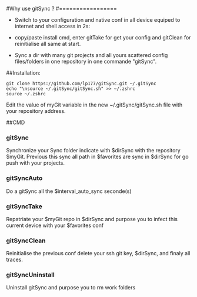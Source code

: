 #Why use gitSync ?
#=================

 - Switch to your configuration and native conf in all device equiped to internet and shell access in 2s:
 - copy/paste install cmd, enter gitTake for get your config and gitClean for reinitialise all same at start.  

 - Sync a dir with many git projects and all yours scattered config files/folders in one repository in one commande "gitSync".


##Installation:

```
git clone https://github.com/lp177/gitSync.git ~/.gitSync
echo "\nsource ~/.gitSync/gitSync.sh" >> ~/.zshrc
source ~/.zshrc

```

Edit the value of myGit variable in the new ~/.gitSync/gitSync.sh file with your repository address.


##CMD

### gitSync

Synchronize your Sync folder indicate with $dirSync with the repository $myGit.
Previous this sync all path in $favorites are sync in $dirSync for go push with your projects.

### gitSyncAuto

Do a gitSync all the $interval_auto_sync seconde(s)

### gitSyncTake

Repatriate your $myGit repo in $dirSync and purpose you to infect this current device with your $favorites conf

### gitSyncClean

Reinitialise the previous conf delete your ssh git key, $dirSync, and finaly all traces.

### gitSyncUninstall

Uninstall gitSync and purpose you to rm work folders
